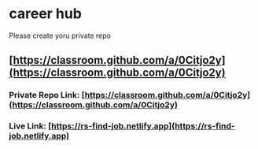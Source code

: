 # career hub

Please create yoru private repo 
## [https://classroom.github.com/a/0Citjo2y](https://classroom.github.com/a/0Citjo2y)

### Private Repo Link: [https://classroom.github.com/a/0Citjo2y](https://classroom.github.com/a/0Citjo2y)


### Live Link: [https://rs-find-job.netlify.app](https://rs-find-job.netlify.app)
